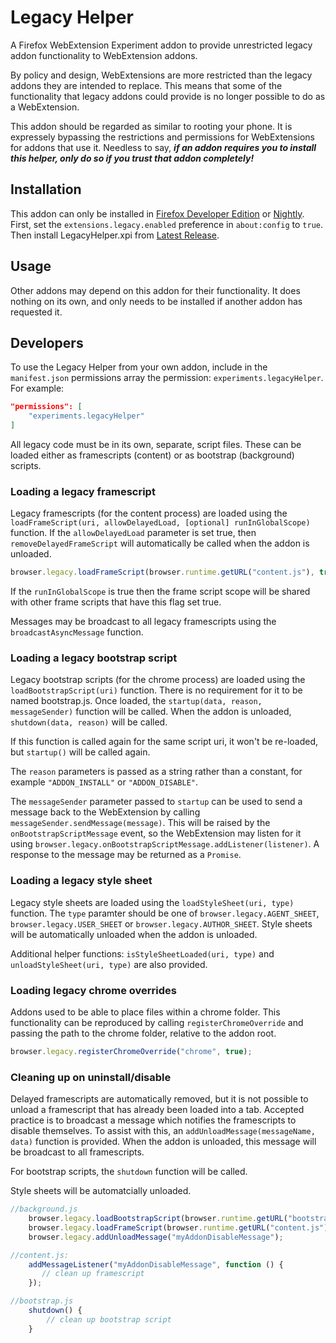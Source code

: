 # Legacy Helper
A Firefox WebExtension Experiment addon to provide unrestricted legacy addon functionality to WebExtension addons.

By policy and design, WebExtensions are more restricted than the legacy addons they are intended to replace. This means that some of the functionality that legacy addons could provide is no longer possible to do as a WebExtension.

This addon should be regarded as similar to rooting your phone. It is expressely bypassing the restrictions and permissions for WebExtensions for addons that use it. Needless to say, **_if an addon requires you to install this helper, only do so if you trust that addon completely!_**

## Installation
This addon can only be installed in [Firefox Developer Edition](https://developer.mozilla.org/en-US/Firefox/Developer_Edition) or [Nightly](https://nightly.mozilla.org/). First, set the `extensions.legacy.enabled` preference in `about:config` to `true`. Then install LegacyHelper.xpi from [Latest Release](https://github.com/AlexVallat/LegacyHelper/releases/latest).

## Usage
Other addons may depend on this addon for their functionality. It does nothing on its own, and only needs to be installed if another addon has requested it.

## Developers
To use the Legacy Helper from your own addon, include in the `manifest.json` permissions array the permission: `experiments.legacyHelper`. For example:

```JSON
"permissions": [
	"experiments.legacyHelper"
]
```


All legacy code must be in its own, separate, script files. These can be loaded either as framescripts (content) or as bootstrap (background) scripts.

### Loading a legacy framescript
Legacy framescripts (for the content process) are loaded using the `loadFrameScript(uri, allowDelayedLoad, [optional] runInGlobalScope)` function. If the `allowDelayedLoad` parameter is set true, then `removeDelayedFrameScript` will automatically be called when the addon is unloaded.

```JavaScript
browser.legacy.loadFrameScript(browser.runtime.getURL("content.js"), true);
```

If the `runInGlobalScope` is true then the frame script scope will be shared with other frame scripts that have this flag set true.

Messages may be broadcast to all legacy framescripts using the `broadcastAsyncMessage` function.

### Loading a legacy bootstrap script
Legacy bootstrap scripts (for the chrome process) are loaded using the `loadBootstrapScript(uri)` function. There is no requirement for it to be named bootstrap.js. Once loaded, the `startup(data, reason, messageSender)` function will be called. When the addon is unloaded, `shutdown(data, reason)` will be called.

If this function is called again for the same script uri, it won't be re-loaded, but `startup()` will be called again.

The `reason` parameters is passed as a string rather than a constant, for example `"ADDON_INSTALL"` or `"ADDON_DISABLE"`.

The `messageSender` parameter passed to `startup` can be used to send a message back to the WebExtension by calling `messageSender.sendMessage(message)`. This will be raised by the `onBootstrapScriptMessage` event, so the WebExtension may listen for it using `browser.legacy.onBootstrapScriptMessage.addListener(listener)`. A response to the message may be returned as a `Promise`.

### Loading a legacy style sheet
Legacy style sheets are loaded using the  `loadStyleSheet(uri, type)` function. The `type` paramter should be one of `browser.legacy.AGENT_SHEET`, `browser.legacy.USER_SHEET` or `browser.legacy.AUTHOR_SHEET`. Style sheets will be automatically unloaded when the addon is unloaded.

Additional helper functions: `isStyleSheetLoaded(uri, type)` and `unloadStyleSheet(uri, type)` are also provided.

### Loading legacy chrome overrides
Addons used to be able to place files within a chrome folder. This functionality can be reproduced by calling `registerChromeOverride` and passing the path to the chrome folder, relative to the addon root.

```JavaScript
browser.legacy.registerChromeOverride("chrome", true);
```

### Cleaning up on uninstall/disable
Delayed framescripts are automatically removed, but it is not possible to unload a framescript that has already been loaded into a tab. Accepted practice is to broadcast a message which notifies the framescripts to disable themselves. To assist with this, an `addUnloadMessage(messageName, data)` function is provided. When the addon is unloaded, this message will be broadcast to all framescripts.

For bootstrap scripts, the `shutdown` function will be called.

Style sheets will be automatcially unloaded.

```JavaScript
//background.js
    browser.legacy.loadBootstrapScript(browser.runtime.getURL("bootstrap.js"));
    browser.legacy.loadFrameScript(browser.runtime.getURL("content.js"), true);    
    browser.legacy.addUnloadMessage("myAddonDisableMessage");

//content.js:
    addMessageListener("myAddonDisableMessage", function () {
       // clean up framescript 
    });

//bootstrap.js
    shutdown() {
        // clean up bootstrap script
    }
```

